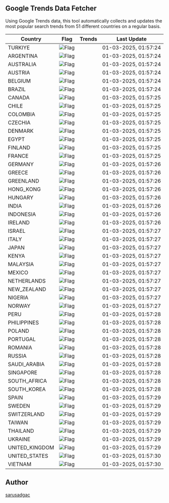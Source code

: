 
## Google Trends Data Fetcher

Using Google Trends data, this tool automatically collects and updates the most popular search trends from 51 different countries on a regular basis.


| Country | Flag | Trends | Last Update |
| --- | --- | --- | --- |
| TURKIYE | ![Flag](https://flagcdn.com/16x12/tr.png) |  | 01-03-2025, 01:57:24 |
| ARGENTINA | ![Flag](https://flagcdn.com/16x12/ar.png) |  | 01-03-2025, 01:57:24 |
| AUSTRALIA | ![Flag](https://flagcdn.com/16x12/au.png) |  | 01-03-2025, 01:57:24 |
| AUSTRIA | ![Flag](https://flagcdn.com/16x12/at.png) |  | 01-03-2025, 01:57:24 |
| BELGIUM | ![Flag](https://flagcdn.com/16x12/be.png) |  | 01-03-2025, 01:57:24 |
| BRAZIL | ![Flag](https://flagcdn.com/16x12/br.png) |  | 01-03-2025, 01:57:24 |
| CANADA | ![Flag](https://flagcdn.com/16x12/ca.png) |  | 01-03-2025, 01:57:25 |
| CHILE | ![Flag](https://flagcdn.com/16x12/cl.png) |  | 01-03-2025, 01:57:25 |
| COLOMBIA | ![Flag](https://flagcdn.com/16x12/co.png) |  | 01-03-2025, 01:57:25 |
| CZECHIA | ![Flag](https://flagcdn.com/16x12/cz.png) |  | 01-03-2025, 01:57:25 |
| DENMARK | ![Flag](https://flagcdn.com/16x12/dk.png) |  | 01-03-2025, 01:57:25 |
| EGYPT | ![Flag](https://flagcdn.com/16x12/eg.png) |  | 01-03-2025, 01:57:25 |
| FINLAND | ![Flag](https://flagcdn.com/16x12/fi.png) |  | 01-03-2025, 01:57:25 |
| FRANCE | ![Flag](https://flagcdn.com/16x12/fr.png) |  | 01-03-2025, 01:57:25 |
| GERMANY | ![Flag](https://flagcdn.com/16x12/de.png) |  | 01-03-2025, 01:57:26 |
| GREECE | ![Flag](https://flagcdn.com/16x12/gr.png) |  | 01-03-2025, 01:57:26 |
| GREENLAND | ![Flag](https://flagcdn.com/16x12/gl.png) |  | 01-03-2025, 01:57:26 |
| HONG_KONG | ![Flag](https://flagcdn.com/16x12/hk.png) |  | 01-03-2025, 01:57:26 |
| HUNGARY | ![Flag](https://flagcdn.com/16x12/hu.png) |  | 01-03-2025, 01:57:26 |
| INDIA | ![Flag](https://flagcdn.com/16x12/in.png) |  | 01-03-2025, 01:57:26 |
| INDONESIA | ![Flag](https://flagcdn.com/16x12/id.png) |  | 01-03-2025, 01:57:26 |
| IRELAND | ![Flag](https://flagcdn.com/16x12/ie.png) |  | 01-03-2025, 01:57:26 |
| ISRAEL | ![Flag](https://flagcdn.com/16x12/il.png) |  | 01-03-2025, 01:57:27 |
| ITALY | ![Flag](https://flagcdn.com/16x12/it.png) |  | 01-03-2025, 01:57:27 |
| JAPAN | ![Flag](https://flagcdn.com/16x12/jp.png) |  | 01-03-2025, 01:57:27 |
| KENYA | ![Flag](https://flagcdn.com/16x12/ke.png) |  | 01-03-2025, 01:57:27 |
| MALAYSIA | ![Flag](https://flagcdn.com/16x12/my.png) |  | 01-03-2025, 01:57:27 |
| MEXICO | ![Flag](https://flagcdn.com/16x12/mx.png) |  | 01-03-2025, 01:57:27 |
| NETHERLANDS | ![Flag](https://flagcdn.com/16x12/nl.png) |  | 01-03-2025, 01:57:27 |
| NEW_ZEALAND | ![Flag](https://flagcdn.com/16x12/nz.png) |  | 01-03-2025, 01:57:27 |
| NIGERIA | ![Flag](https://flagcdn.com/16x12/ng.png) |  | 01-03-2025, 01:57:27 |
| NORWAY | ![Flag](https://flagcdn.com/16x12/no.png) |  | 01-03-2025, 01:57:27 |
| PERU | ![Flag](https://flagcdn.com/16x12/pe.png) |  | 01-03-2025, 01:57:28 |
| PHILIPPINES | ![Flag](https://flagcdn.com/16x12/ph.png) |  | 01-03-2025, 01:57:28 |
| POLAND | ![Flag](https://flagcdn.com/16x12/pl.png) |  | 01-03-2025, 01:57:28 |
| PORTUGAL | ![Flag](https://flagcdn.com/16x12/pt.png) |  | 01-03-2025, 01:57:28 |
| ROMANIA | ![Flag](https://flagcdn.com/16x12/ro.png) |  | 01-03-2025, 01:57:28 |
| RUSSIA | ![Flag](https://flagcdn.com/16x12/ru.png) |  | 01-03-2025, 01:57:28 |
| SAUDI_ARABIA | ![Flag](https://flagcdn.com/16x12/sa.png) |  | 01-03-2025, 01:57:28 |
| SINGAPORE | ![Flag](https://flagcdn.com/16x12/sg.png) |  | 01-03-2025, 01:57:28 |
| SOUTH_AFRICA | ![Flag](https://flagcdn.com/16x12/za.png) |  | 01-03-2025, 01:57:28 |
| SOUTH_KOREA | ![Flag](https://flagcdn.com/16x12/kr.png) |  | 01-03-2025, 01:57:28 |
| SPAIN | ![Flag](https://flagcdn.com/16x12/es.png) |  | 01-03-2025, 01:57:29 |
| SWEDEN | ![Flag](https://flagcdn.com/16x12/se.png) |  | 01-03-2025, 01:57:29 |
| SWITZERLAND | ![Flag](https://flagcdn.com/16x12/ch.png) |  | 01-03-2025, 01:57:29 |
| TAIWAN | ![Flag](https://flagcdn.com/16x12/tw.png) |  | 01-03-2025, 01:57:29 |
| THAILAND | ![Flag](https://flagcdn.com/16x12/th.png) |  | 01-03-2025, 01:57:29 |
| UKRAINE | ![Flag](https://flagcdn.com/16x12/ua.png) |  | 01-03-2025, 01:57:29 |
| UNITED_KINGDOM | ![Flag](https://flagcdn.com/16x12/gb.png) |  | 01-03-2025, 01:57:29 |
| UNITED_STATES | ![Flag](https://flagcdn.com/16x12/us.png) |  | 01-03-2025, 01:57:30 |
| VIETNAM | ![Flag](https://flagcdn.com/16x12/vn.png) |  | 01-03-2025, 01:57:30 |


## Author
 [sarusadgac](https://x.com/sarusadgac)

